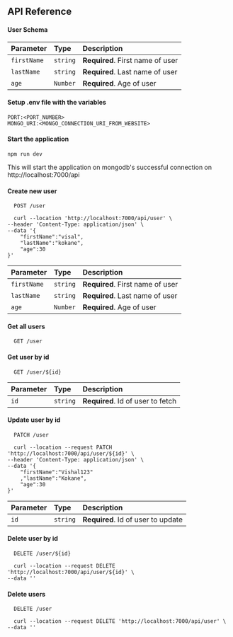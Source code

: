 
## API Reference

#### User Schema
| Parameter | Type     | Description                       |
| :-------- | :------- | :-------------------------------- |
| `firstName`      | `string` | **Required**. First name of user |
| `lastName`      | `string` | **Required**. Last name of user |
| `age`      | `Number` | **Required**. Age of user |



#### Setup .env file with the variables

```
PORT:<PORT_NUMBER>
MONGO_URI:<MONGO_CONNECTION_URI_FROM_WEBSITE>
```

#### Start the application

```
npm run dev
```
This will start the application on mongodb's successful connection on http://localhost:7000/api
 


#### Create new user

```
  POST /user

  curl --location 'http://localhost:7000/api/user' \
--header 'Content-Type: application/json' \
--data '{
    "firstName":"visal",
    "lastName":"kokane",
    "age":30
}'
```

| Parameter | Type     | Description                       |
| :-------- | :------- | :-------------------------------- |
| `firstName`      | `string` | **Required**. First name of user |
| `lastName`      | `string` | **Required**. Last name of user |
| `age`      | `Number` | **Required**. Age of user |



#### Get all users

```
  GET /user
```
#### Get user by id

```
  GET /user/${id}
```

| Parameter | Type     | Description                       |
| :-------- | :------- | :-------------------------------- |
| `id`      | `string` | **Required**. Id of user to fetch |




#### Update user by id

```
  PATCH /user

  curl --location --request PATCH 'http://localhost:7000/api/user/${id}' \
--header 'Content-Type: application/json' \
--data '{
    "firstName":"Vishal123"
    ,"lastName":"Kokane",
    "age":30
}'

```
| Parameter | Type     | Description                       |
| :-------- | :------- | :-------------------------------- |
| `id`      | `string` | **Required**. Id of user to update |



#### Delete user by id

```
  DELETE /user/${id}

  curl --location --request DELETE 'http://localhost:7000/api/user/${id}' \
--data ''
```

#### Delete users

```
  DELETE /user

  curl --location --request DELETE 'http://localhost:7000/api/user' \
--data ''
```
